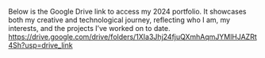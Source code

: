 Below is the Google Drive link to access my 2024 portfolio. It showcases both my creative and technological journey, reflecting who I am, my interests, and the projects I’ve worked on to date.
https://drive.google.com/drive/folders/1XIa3Jhj24fjuQXmhAqmJYMlHJAZRt4Sh?usp=drive_link 
